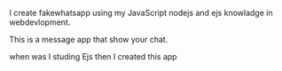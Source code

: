 I create fakewhatsapp using my JavaScript nodejs and ejs knowladge in webdevlopment.

This is a message app that show your chat.

when was I studing Ejs then I created this app
